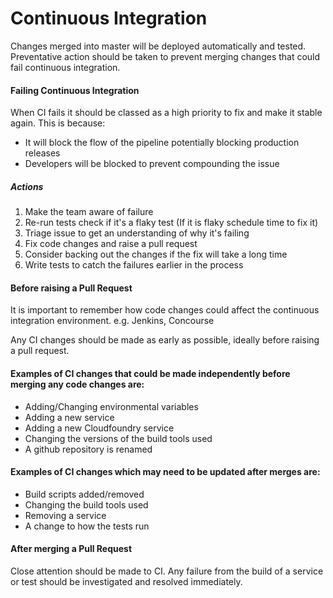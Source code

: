 # Continuous Integration
Changes merged into master will be deployed automatically and tested. Preventative action should be taken to prevent merging changes that could fail continuous integration.

#### Failing Continuous Integration
When CI fails it should be classed as a high priority to fix and make it stable again. This is because:

* It will block the flow of the pipeline potentially blocking production releases
* Developers will be blocked to prevent compounding the issue

##### Actions

1. Make the team aware of failure
1. Re-run tests check if it's a flaky test (If it is flaky schedule time to fix it)
1. Triage issue to get an understanding of why it's failing
1. Fix code changes and raise a pull request
1. Consider backing out the changes if the fix will take a long time
1. Write tests to catch the failures earlier in the process

#### Before raising a Pull Request
It is important to remember how code changes could affect the continuous integration environment. e.g. Jenkins, Concourse

Any CI changes should be made as early as possible, ideally before raising a pull request.

#### Examples of CI changes that could be made independently before merging any code changes are:
 
* Adding/Changing environmental variables
* Adding a new service
* Adding a new Cloudfoundry service
* Changing the versions of the build tools used
* A github repository is renamed

#### Examples of CI changes which may need to be updated after merges are:

* Build scripts added/removed
* Changing the build tools used
* Removing a service
* A change to how the tests run

#### After merging a Pull Request
Close attention should be made to CI. Any failure from the build of a service or test should be investigated and resolved immediately.